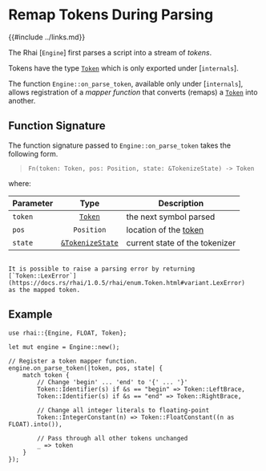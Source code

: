 Remap Tokens During Parsing
===========================

{{#include ../links.md}}

[`Token`]: https://docs.rs/rhai/{{version}}/rhai/enum.Token.html


The Rhai [`Engine`] first parses a script into a stream of _tokens_.

Tokens have the type [`Token`] which is only exported under [`internals`].

The function `Engine::on_parse_token`, available only under [`internals`], allows registration of a
_mapper function_ that converts (remaps) a [`Token`] into another.


Function Signature
------------------

The function signature passed to `Engine::on_parse_token` takes the following form.

> `Fn(token: Token, pos: Position, state: &TokenizeState) -> Token`

where:

| Parameter |                                        Type                                         | Description                      |
| --------- | :---------------------------------------------------------------------------------: | -------------------------------- |
| `token`   |                                      [`Token`]                                      | the next symbol parsed           |
| `pos`     |                                     `Position`                                      | location of the [token][`Token`] |
| `state`   | [`&TokenizeState`](https://docs.rs/rhai/{{version}}/rhai/struct.TokenizeState.html) | current state of the tokenizer   |

```admonish tip "Tip: Raising errors"

It is possible to raise a parsing error by returning [`Token::LexError`](https://docs.rs/rhai/1.0.5/rhai/enum.Token.html#variant.LexError)
as the mapped token.
```


Example
-------

```rust,no_run
use rhai::{Engine, FLOAT, Token};

let mut engine = Engine::new();

// Register a token mapper function.
engine.on_parse_token(|token, pos, state| {
    match token {
        // Change 'begin' ... 'end' to '{' ... '}'
        Token::Identifier(s) if &s == "begin" => Token::LeftBrace,
        Token::Identifier(s) if &s == "end" => Token::RightBrace,

        // Change all integer literals to floating-point
        Token::IntegerConstant(n) => Token::FloatConstant((n as FLOAT).into()),
        
        // Pass through all other tokens unchanged
        _ => token
    }
});
```
